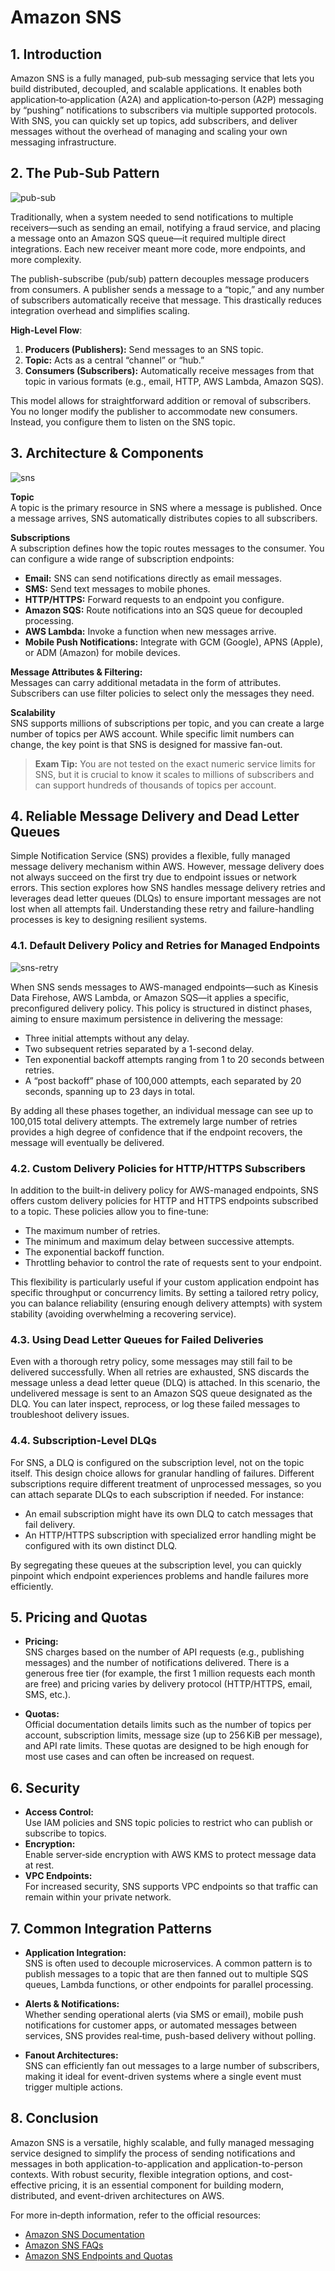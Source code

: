 # Amazon SNS

## 1. Introduction

Amazon SNS is a fully managed, pub‑sub messaging service that lets you build distributed, decoupled, and scalable applications. It enables both application‑to‑application (A2A) and application‑to‑person (A2P) messaging by “pushing” notifications to subscribers via multiple supported protocols. With SNS, you can quickly set up topics, add subscribers, and deliver messages without the overhead of managing and scaling your own messaging infrastructure.
## 2. The Pub-Sub Pattern

![pub-sub](./_assets/pub-sub.png)

Traditionally, when a system needed to send notifications to multiple receivers—such as sending an email, notifying a fraud service, and placing a message onto an Amazon SQS queue—it required multiple direct integrations. Each new receiver meant more code, more endpoints, and more complexity.

The publish-subscribe (pub/sub) pattern decouples message producers from consumers. A publisher sends a message to a “topic,” and any number of subscribers automatically receive that message. This drastically reduces integration overhead and simplifies scaling.

**High-Level Flow**:

1. **Producers (Publishers):** Send messages to an SNS topic.
2. **Topic:** Acts as a central “channel” or “hub.”
3. **Consumers (Subscribers):** Automatically receive messages from that topic in various formats (e.g., email, HTTP, AWS Lambda, Amazon SQS).

This model allows for straightforward addition or removal of subscribers. You no longer modify the publisher to accommodate new consumers. Instead, you configure them to listen on the SNS topic.

## 3. Architecture & Components

![sns](./_assets/sns.png)

**Topic**  
A topic is the primary resource in SNS where a message is published. Once a message arrives, SNS automatically distributes copies to all subscribers.

**Subscriptions**  
A subscription defines how the topic routes messages to the consumer. You can configure a wide range of subscription endpoints:

- **Email:** SNS can send notifications directly as email messages.
- **SMS:** Send text messages to mobile phones.
- **HTTP/HTTPS:** Forward requests to an endpoint you configure.
- **Amazon SQS:** Route notifications into an SQS queue for decoupled processing.
- **AWS Lambda:** Invoke a function when new messages arrive.
- **Mobile Push Notifications:** Integrate with GCM (Google), APNS (Apple), or ADM (Amazon) for mobile devices.

**Message Attributes & Filtering:**  
Messages can carry additional metadata in the form of attributes. Subscribers can use filter policies to select only the messages they need.

**Scalability**  
SNS supports millions of subscriptions per topic, and you can create a large number of topics per AWS account. While specific limit numbers can change, the key point is that SNS is designed for massive fan-out.

> **Exam Tip:** You are not tested on the exact numeric service limits for SNS, but it is crucial to know it scales to millions of subscribers and can support hundreds of thousands of topics per account.

## 4. Reliable Message Delivery and Dead Letter Queues

Simple Notification Service (SNS) provides a flexible, fully managed message delivery mechanism within AWS. However, message delivery does not always succeed on the first try due to endpoint issues or network errors. This section explores how SNS handles message delivery retries and leverages dead letter queues (DLQs) to ensure important messages are not lost when all attempts fail. Understanding these retry and failure-handling processes is key to designing resilient systems.
### 4.1. Default Delivery Policy and Retries for Managed Endpoints

![sns-retry](./_assets/sns-retry.png)

When SNS sends messages to AWS-managed endpoints—such as Kinesis Data Firehose, AWS Lambda, or Amazon SQS—it applies a specific, preconfigured delivery policy. This policy is structured in distinct phases, aiming to ensure maximum persistence in delivering the message:

- Three initial attempts without any delay.  
- Two subsequent retries separated by a 1-second delay.  
- Ten exponential backoff attempts ranging from 1 to 20 seconds between retries.  
- A “post backoff” phase of 100,000 attempts, each separated by 20 seconds, spanning up to 23 days in total.

By adding all these phases together, an individual message can see up to 100,015 total delivery attempts. The extremely large number of retries provides a high degree of confidence that if the endpoint recovers, the message will eventually be delivered.

### 4.2. Custom Delivery Policies for HTTP/HTTPS Subscribers

In addition to the built-in delivery policy for AWS-managed endpoints, SNS offers custom delivery policies for HTTP and HTTPS endpoints subscribed to a topic. These policies allow you to fine-tune:

- The maximum number of retries.  
- The minimum and maximum delay between successive attempts.  
- The exponential backoff function.  
- Throttling behavior to control the rate of requests sent to your endpoint.

This flexibility is particularly useful if your custom application endpoint has specific throughput or concurrency limits. By setting a tailored retry policy, you can balance reliability (ensuring enough delivery attempts) with system stability (avoiding overwhelming a recovering service).

### 4.3. Using Dead Letter Queues for Failed Deliveries

Even with a thorough retry policy, some messages may still fail to be delivered successfully. When all retries are exhausted, SNS discards the message unless a dead letter queue (DLQ) is attached. In this scenario, the undelivered message is sent to an Amazon SQS queue designated as the DLQ. You can later inspect, reprocess, or log these failed messages to troubleshoot delivery issues.

### 4.4. Subscription-Level DLQs

For SNS, a DLQ is configured on the subscription level, not on the topic itself. This design choice allows for granular handling of failures. Different subscriptions require different treatment of unprocessed messages, so you can attach separate DLQs to each subscription if needed. For instance:

- An email subscription might have its own DLQ to catch messages that fail delivery.  
- An HTTP/HTTPS subscription with specialized error handling might be configured with its own distinct DLQ.

By segregating these queues at the subscription level, you can quickly pinpoint which endpoint experiences problems and handle failures more efficiently.

## 5. Pricing and Quotas

- **Pricing:**  
	SNS charges based on the number of API requests (e.g., publishing messages) and the number of notifications delivered. There is a generous free tier (for example, the first 1 million requests each month are free) and pricing varies by delivery protocol (HTTP/HTTPS, email, SMS, etc.).
    
- **Quotas:**  
    Official documentation details limits such as the number of topics per account, subscription limits, message size (up to 256 KiB per message), and API rate limits. These quotas are designed to be high enough for most use cases and can often be increased on request.
## 6. Security

- **Access Control:**  
    Use IAM policies and SNS topic policies to restrict who can publish or subscribe to topics.
- **Encryption:**  
    Enable server‑side encryption with AWS KMS to protect message data at rest.
- **VPC Endpoints:**  
    For increased security, SNS supports VPC endpoints so that traffic can remain within your private network.

## 7. Common Integration Patterns

- **Application Integration:**  
    SNS is often used to decouple microservices. A common pattern is to publish messages to a topic that are then fanned out to multiple SQS queues, Lambda functions, or other endpoints for parallel processing.
    
- **Alerts & Notifications:**  
    Whether sending operational alerts (via SMS or email), mobile push notifications for customer apps, or automated messages between services, SNS provides real‑time, push-based delivery without polling.
    
- **Fanout Architectures:**  
    SNS can efficiently fan out messages to a large number of subscribers, making it ideal for event-driven systems where a single event must trigger multiple actions.
## 8. Conclusion

Amazon SNS is a versatile, highly scalable, and fully managed messaging service designed to simplify the process of sending notifications and messages in both application-to-application and application-to-person contexts. With robust security, flexible integration options, and cost-effective pricing, it is an essential component for building modern, distributed, and event-driven architectures on AWS.

For more in‑depth information, refer to the official resources:

- [Amazon SNS Documentation](https://docs.aws.amazon.com/sns/)
- [Amazon SNS FAQs](https://aws.amazon.com/sns/faqs/)
- [Amazon SNS Endpoints and Quotas](https://docs.aws.amazon.com/general/latest/gr/sns.html)
